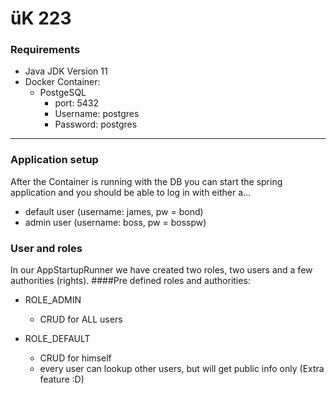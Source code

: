# üK 223
### Requirements
- Java JDK Version 11
- Docker Container:
    - PostgeSQL 
      - port: 5432
      - Username: postgres
      - Password: postgres

---

### Application setup
After the Container is running with the DB you can start the spring application and you should be
able to log in with either a...
- default user (username: james, pw = bond) 
- admin user (username: boss, pw = bosspw)

### User and roles
In our AppStartupRunner we have created two roles, two users and a few authorities (rights). 
####Pre defined roles and authorities:
- ROLE_ADMIN
    - CRUD for ALL users
  
- ROLE_DEFAULT
    -  CRUD for himself
    - every user can lookup other users, but will get public info only (Extra feature :D)


